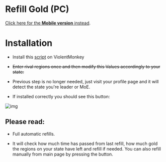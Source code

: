 # Refill Gold (PC)

[Click here for the **Mobile version** instead](https://rr-tools.eu/mod/7).

# Installation

- Install this [script][myscript] on ViolentMonkey

- ~~Enter rival regions once and then modify this Values accordingly to your state:~~

- Previous step is no longer needed, just visit your profile page and it will detect the state you're leader or MoE.

- If installed correctly you should see this button:

![img]

## Please read:

- Full automatic refills.

- It will check how much time has passed from last refill, how much gold the regions on your state have left and refill if needed. You can also refill manually from main page by pressing the button.

[vm]: https://chrome.google.com/webstore/detail/violentmonkey/jinjaccalgkegednnccohejagnlnfdag
[myscript]: https://github.com/pbl0/rr-scripts/raw/main/scripts/refill-gold/pc/RefillGoldPC.user.js
[img]: assets/rr-scripts/scripts/refill-gold/screen.png
[values]: assets/rr-scripts/scripts/refill-gold/values.jpg

